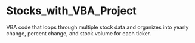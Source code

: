 # Stocks_with_VBA_Project
VBA code that loops through multiple stock data and organizes into yearly change, percent change, and stock volume for each ticker. 
